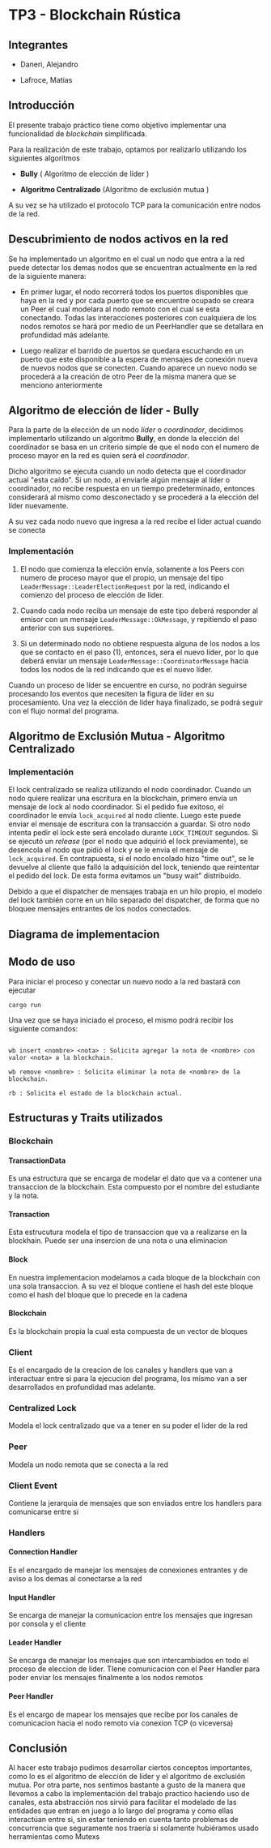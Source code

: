 # TP3 - Blockchain Rústica

## Integrantes

- Daneri, Alejandro

- Lafroce, Matias

## Introducción

El presente trabajo práctico tiene como objetivo implementar una funcionalidad de _blockchain_ simplificada.

Para la realización de este trabajo, optamos por realizarlo utilizando los siguientes algoritmos

- **Bully** ( Algoritmo de elección de líder )

- **Algoritmo Centralizado** (Algoritmo de exclusión mutua )

A su vez se ha utilizado el protocolo TCP para la comunicación entre nodos de la red.

## Descubrimiento de nodos activos en la red

Se ha implementado un algoritmo en el cual un nodo que entra a la red puede detectar los demas nodos que se encuentran actualmente en la red de la siguiente manera:

- En primer lugar, el nodo recorrerá todos los puertos disponibles que haya en la red y por cada puerto que se encuentre ocupado se creara un Peer el cual modelara al nodo remoto con el cual se esta conectando. Todas las interacciones posteriores con cualquiera de los nodos remotos se hará por medio de un PeerHandler que se detallara en profundidad más adelante.

- Luego realizar el barrido de puertos se quedara escuchando en un puerto que este disponible a la espera de mensajes de conexión nueva de nuevos nodos que se conecten. Cuando aparece un nuevo nodo se procederá a la creación de otro Peer de la misma manera que se menciono anteriormente

## Algoritmo de elección de líder - Bully

Para la parte de la elección de un nodo _líder_ o _coordinador_, decidimos implementarlo utilizando un algoritmo **Bully**, en donde la elección del coordinador se basa en un criterio simple de que el nodo con el numero de proceso mayor en la red es quien será el _coordinador_.

Dicho algoritmo se ejecuta cuando un nodo detecta que el coordinador actual "esta caído". Si un nodo, al enviarle algún mensaje al líder o coordinador, no recibe respuesta en un tiempo predeterminado, entonces considerará al mismo como desconectado y se procederá a la elección del líder nuevamente.

A su vez cada nodo nuevo que ingresa a la red recibe el lider actual cuando se conecta

### Implementación

1. El nodo que comienza la elección envía, solamente a los Peers con numero de proceso mayor que el propio, un mensaje del tipo `LeaderMessage::LeaderElectionRequest` por la red, indicando el comienzo del proceso de elección de líder.

2. Cuando cada nodo reciba un mensaje de este tipo deberá responder al emisor con un mensaje `LeaderMessage::OkMessage`, y repitiendo el paso anterior con sus superiores.

3. Si un determinado nodo no obtiene respuesta alguna de los nodos a los que se contacto en el paso (1), entonces, sera el nuevo líder, por lo que deberá enviar un mensaje `LeaderMessage::CoordinatorMessage` hacia todos los nodos de la red indicando que es el nuevo líder.

Cuando un proceso de líder se encuentre en curso, no podrán seguirse procesando los eventos que necesiten la figura de líder en su procesamiento. Una vez la elección de líder haya finalizado, se podrá seguir con el flujo normal del programa.

## Algoritmo de Exclusión Mutua - Algoritmo Centralizado

### Implementación

El lock centralizado se realiza utilizando el nodo coordinador. Cuando un nodo quiere realizar una escritura en la blockchain, primero envía un mensaje de lock al nodo coordinador. Si el pedido fue exitoso, el coordinador le envía `lock_acquired` al nodo cliente. Luego este puede enviar el mensaje de escritura con la transacción a guardar. Si otro nodo intenta pedir el lock este será encolado durante `LOCK_TIMEOUT` segundos. Si se ejecutó un _release_ (por el nodo que adquirió el lock previamente), se desencola el nodo que pidió el lock y se le envía el mensaje de `lock_acquired`. En contrapuesta, si el nodo encolado hizo "time out", se le devuelve al cliente que falló la adquisición del lock, teniendo que reintentar el pedido del lock. De esta forma evitamos un "busy wait" distribuido.

Debido a que el dispatcher de mensajes trabaja en un hilo propio, el modelo del lock también corre en un hilo separado del dispatcher, de forma que no bloquee mensajes entrantes de los nodos conectados.


## Diagrama de implementacion
<PONER JPG ACA>
  
## Modo de uso

Para iniciar el proceso y conectar un nuevo nodo a la red bastará con ejecutar

`cargo run`

Una vez que se haya iniciado el proceso, el mismo podrá recibir los siguiente comandos:

```

wb insert <nombre> <nota> : Solicita agregar la nota de <nombre> con valor <nota> a la blockchain.

wb remove <nombre> : Solicita eliminar la nota de <nombre> de la blockchain.

rb : Solicita el estado de la blockchain actual.

```

## Estructuras y Traits utilizados

### Blockchain

#### TransactionData

Es una estructura que se encarga de modelar el dato que va a contener una transaccion de la blockchain. Esta compuesto por el nombre del estudiante y la nota.

#### Transaction

Esta estrucutura modela el tipo de transaccion que va a realizarse en la blockhain. Puede ser una insercion de una nota o una eliminacion

#### Block

En nuestra implementacion modelamos a cada bloque de la blockchain con una sola transaccion. A su vez el bloque contiene el hash del este bloque como el hash del bloque que lo precede en la cadena

#### Blockchain

Es la blockchain propia la cual esta compuesta de un vector de bloques

### Client

Es el encargado de la creacion de los canales y handlers que van a interactuar entre si para la ejecucion del programa, los mismo van a ser desarrollados en profundidad mas adelante.

### Centralized Lock

Modela el lock centralizado que va a tener en su poder el lider de la red

### Peer

Modela un nodo remota que se conecta a la red

### Client Event

Contiene la jerarquia de mensajes que son enviados entre los handlers para comunicarse entre si

### Handlers

#### Connection Handler

Es el encargado de manejar los mensajes de conexiones entrantes y de aviso a los demas al conectarse a la red

#### Input Handler

Se encarga de manejar la comunicacion entre los mensajes que ingresan por consola y el cliente

#### Leader Handler

Se encarga de manejar los mensajes que son intercambiados en todo el proceso de eleccion de lider. TIene comunicacion con el Peer Handler para poder enviar los mensajes finalmente a los nodos remotos

#### Peer Handler

Es el encargo de mapear los mensajes que recibe por los canales de comunicacion hacia el nodo remoto via conexion TCP (o viceversa)

## Conclusión

Al hacer este trabajo pudimos desarrollar ciertos conceptos importantes, como lo es el algoritmo de elección de líder y el algoritmo de exclusión mutua.
Por otra parte, nos sentimos bastante a gusto de la manera que llevamos a cabo la implementación del trabajo practico haciendo uso de canales, esta abstracción nos sirvió para facilitar el modelado de las entidades que entran en juego a lo largo del programa y como ellas interactúan entre si, sin estar teniendo en cuenta tanto problemas de concurrencia que seguramente nos traería si solamente hubiéramos usado herramientas como Mutexs
